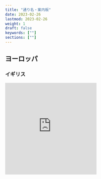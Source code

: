 ```yaml
---
title: "通り名・案内板"
date: 2023-02-26
lastmod: 2023-02-26
weight: 1
draft: false
keywords: [""]
sections: [""]
---
```





## ヨーロッパ

### イギリス

<div class="googlemap-if">
<iframe src="https://www.google.com/maps/embed?pb=!4v1679667372310!6m8!1m7!1sKECXcfjtFcrAJqxbY6EzzQ!2m2!1d57.58465816826222!2d-3.570725401448602!3f264.1212172672594!4f-21.842276777653495!5f2.363003792454088" width="295" height="295" style="border:0;" allowfullscreen="" loading="lazy" referrerpolicy="no-referrer-when-downgrade"></iframe>
</div>
